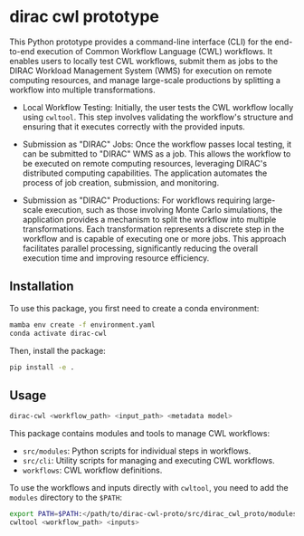 # dirac cwl prototype

This Python prototype provides a command-line interface (CLI) for the end-to-end execution of Common Workflow Language (CWL) workflows. It enables users to locally test CWL workflows, submit them as jobs to the DIRAC Workload Management System (WMS) for execution on remote computing resources, and manage large-scale productions by splitting a workflow into multiple transformations.


- Local Workflow Testing: Initially, the user tests the CWL workflow locally using `cwltool`. This step involves validating the workflow's structure and ensuring that it executes correctly with the provided inputs.

- Submission as "DIRAC" Jobs: Once the workflow passes local testing, it can be submitted to "DIRAC" WMS as a job. This allows the workflow to be executed on remote computing resources, leveraging DIRAC's distributed computing capabilities. The application automates the process of job creation, submission, and monitoring.

- Submission as "DIRAC" Productions: For workflows requiring large-scale execution, such as those involving Monte Carlo simulations, the application provides a mechanism to split the workflow into multiple transformations. Each transformation represents a discrete step in the workflow and is capable of executing one or more jobs. This approach facilitates parallel processing, significantly reducing the overall execution time and improving resource efficiency.

## Installation

To use this package, you first need to create a conda environment:

```bash
mamba env create -f environment.yaml
conda activate dirac-cwl
```

Then, install the package:

```bash
pip install -e .
```

## Usage

```bash
dirac-cwl <workflow_path> <input_path> <metadata model>
```

This package contains modules and tools to manage CWL workflows:

- `src/modules`: Python scripts for individual steps in workflows.
- `src/cli`: Utility scripts for managing and executing CWL workflows.
- `workflows`: CWL workflow definitions.

To use the workflows and inputs directly with `cwltool`, you need to add the `modules` directory to the `$PATH`:

```bash
export PATH=$PATH:</path/to/dirac-cwl-proto/src/dirac_cwl_proto/modules>
cwltool <workflow_path> <inputs>
```
